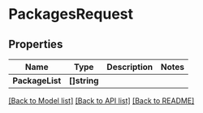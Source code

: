 # PackagesRequest

## Properties

Name | Type | Description | Notes
------------ | ------------- | ------------- | -------------
**PackageList** | **[]string** |  | 

[[Back to Model list]](../README.md#documentation-for-models) [[Back to API list]](../README.md#documentation-for-api-endpoints) [[Back to README]](../README.md)


